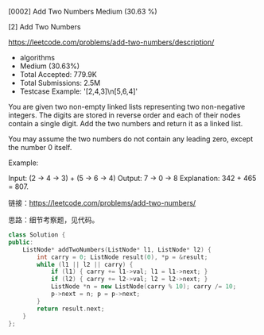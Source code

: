 [0002] Add Two Numbers                                              Medium (30.63 %)

<!--front-->	
[2] Add Two Numbers  

https://leetcode.com/problems/add-two-numbers/description/

* algorithms
* Medium (30.63%)
* Total Accepted:    779.9K
* Total Submissions: 2.5M
* Testcase Example:  '[2,4,3]\n[5,6,4]'

You are given two non-empty linked lists representing two non-negative integers. The digits are stored in reverse order and each of their nodes contain a single digit. Add the two numbers and return it as a linked list.

You may assume the two numbers do not contain any leading zero, except the number 0 itself.

Example:


Input: (2 -> 4 -> 3) + (5 -> 6 -> 4)
Output: 7 -> 0 -> 8
Explanation: 342 + 465 = 807.








<!--back-->

链接：https://leetcode.com/problems/add-two-numbers/

思路：细节考察题，见代码。

```cpp
class Solution {
public:
    ListNode* addTwoNumbers(ListNode* l1, ListNode* l2) {
        int carry = 0; ListNode result(0), *p = &result;
        while (l1 || l2 || carry) {
            if (l1) { carry += l1->val; l1 = l1->next; }
            if (l2) { carry += l2->val; l2 = l2->next; }
            ListNode *n = new ListNode(carry % 10); carry /= 10;
            p->next = n; p = p->next;
        }
        return result.next;
    }
};
```


